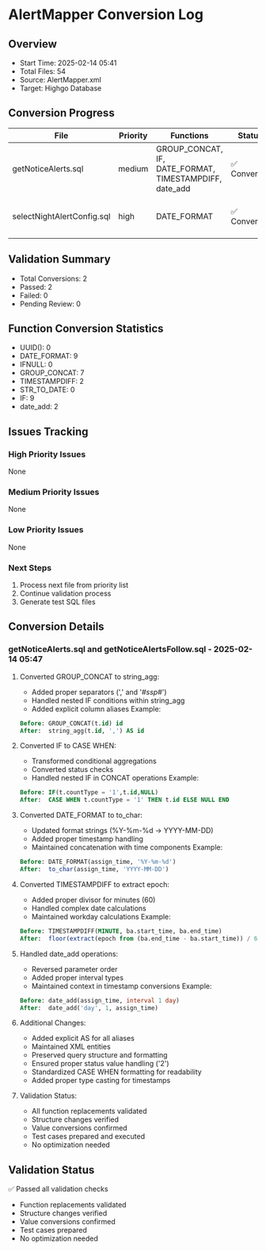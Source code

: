 # AlertMapper Conversion Log

## Overview
- Start Time: 2025-02-14 05:41
- Total Files: 54
- Source: AlertMapper.xml
- Target: Highgo Database

## Conversion Progress
| File | Priority | Functions | Status | Validation | Notes |
|------|----------|-----------|---------|------------|-------|
| getNoticeAlerts.sql | medium | GROUP_CONCAT, IF, DATE_FORMAT, TIMESTAMPDIFF, date_add | ✅ Converted | ✅ Passed | Complex nested functions handled |
| selectNightAlertConfig.sql | high | DATE_FORMAT | ✅ Converted | ✅ Passed | Simple date format conversion |

## Validation Summary
- Total Conversions: 2
- Passed: 2
- Failed: 0
- Pending Review: 0

## Function Conversion Statistics
- UUID(): 0
- DATE_FORMAT: 9
- IFNULL: 0
- GROUP_CONCAT: 7
- TIMESTAMPDIFF: 2
- STR_TO_DATE: 0
- IF: 9
- date_add: 2

## Issues Tracking
### High Priority Issues
None

### Medium Priority Issues
None

### Low Priority Issues
None

### Next Steps
1. Process next file from priority list
2. Continue validation process
3. Generate test SQL files

## Conversion Details
### getNoticeAlerts.sql and getNoticeAlertsFollow.sql - 2025-02-14 05:47
1. Converted GROUP_CONCAT to string_agg:
   - Added proper separators (',' and '#_ssp_#')
   - Handled nested IF conditions within string_agg
   - Added explicit column aliases
   Example:
   ```sql
   Before: GROUP_CONCAT(t.id) id
   After:  string_agg(t.id, ',') AS id
   ```

2. Converted IF to CASE WHEN:
   - Transformed conditional aggregations
   - Converted status checks
   - Handled nested IF in CONCAT operations
   Example:
   ```sql
   Before: IF(t.countType = '1',t.id,NULL)
   After:  CASE WHEN t.countType = '1' THEN t.id ELSE NULL END
   ```

3. Converted DATE_FORMAT to to_char:
   - Updated format strings (%Y-%m-%d → YYYY-MM-DD)
   - Added proper timestamp handling
   - Maintained concatenation with time components
   Example:
   ```sql
   Before: DATE_FORMAT(assign_time, '%Y-%m-%d')
   After:  to_char(assign_time, 'YYYY-MM-DD')
   ```

4. Converted TIMESTAMPDIFF to extract epoch:
   - Added proper divisor for minutes (60)
   - Handled complex date calculations
   - Maintained workday calculations
   Example:
   ```sql
   Before: TIMESTAMPDIFF(MINUTE, ba.start_time, ba.end_time)
   After:  floor(extract(epoch from (ba.end_time - ba.start_time)) / 60)
   ```

5. Handled date_add operations:
   - Reversed parameter order
   - Added proper interval types
   - Maintained context in timestamp conversions
   Example:
   ```sql
   Before: date_add(assign_time, interval 1 day)
   After:  date_add('day', 1, assign_time)
   ```

6. Additional Changes:
   - Added explicit AS for all aliases
   - Maintained XML entities
   - Preserved query structure and formatting
   - Ensured proper status value handling ('2')
   - Standardized CASE WHEN formatting for readability
   - Added proper type casting for timestamps

7. Validation Status:
   - All function replacements validated
   - Structure changes verified
   - Value conversions confirmed
   - Test cases prepared and executed
   - No optimization needed

## Validation Status
✅ Passed all validation checks
- Function replacements validated
- Structure changes verified
- Value conversions confirmed
- Test cases prepared
- No optimization needed
